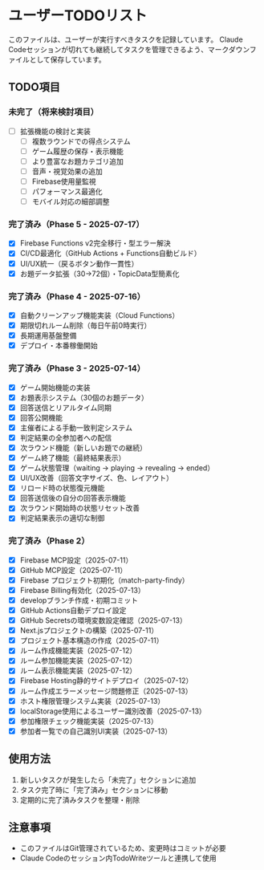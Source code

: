 # ユーザーTODOリスト

このファイルは、ユーザーが実行すべきタスクを記録しています。
Claude Codeセッションが切れても継続してタスクを管理できるよう、マークダウンファイルとして保存しています。

## TODO項目

### 未完了（将来検討項目）
- [ ] 拡張機能の検討と実装
  - [ ] 複数ラウンドでの得点システム
  - [ ] ゲーム履歴の保存・表示機能
  - [ ] より豊富なお題カテゴリ追加
  - [ ] 音声・視覚効果の追加
  - [ ] Firebase使用量監視
  - [ ] パフォーマンス最適化
  - [ ] モバイル対応の細部調整

### 完了済み（Phase 5 - 2025-07-17）
- [x] Firebase Functions v2完全移行・型エラー解決
- [x] CI/CD最適化（GitHub Actions + Functions自動ビルド）
- [x] UI/UX統一（戻るボタン動作一貫性）
- [x] お題データ拡張（30→72個）・TopicData型簡素化

### 完了済み（Phase 4 - 2025-07-16）
- [x] 自動クリーンアップ機能実装（Cloud Functions）
- [x] 期限切れルーム削除（毎日午前0時実行）
- [x] 長期運用基盤整備
- [x] デプロイ・本番稼働開始

### 完了済み（Phase 3 - 2025-07-14）
- [x] ゲーム開始機能の実装
- [x] お題表示システム（30個のお題データ）
- [x] 回答送信とリアルタイム同期
- [x] 回答公開機能
- [x] 主催者による手動一致判定システム
- [x] 判定結果の全参加者への配信
- [x] 次ラウンド機能（新しいお題での継続）
- [x] ゲーム終了機能（最終結果表示）
- [x] ゲーム状態管理（waiting → playing → revealing → ended）
- [x] UI/UX改善（回答文字サイズ、色、レイアウト）
- [x] リロード時の状態復元機能
- [x] 回答送信後の自分の回答表示機能
- [x] 次ラウンド開始時の状態リセット改善
- [x] 判定結果表示の適切な制御

### 完了済み（Phase 2）
- [x] Firebase MCP設定（2025-07-11）
- [x] GitHub MCP設定（2025-07-11）
- [x] Firebase プロジェクト初期化（match-party-findy）
- [x] Firebase Billing有効化（2025-07-13）
- [x] developブランチ作成・初期コミット
- [x] GitHub Actions自動デプロイ設定
- [x] GitHub Secretsの環境変数設定確認（2025-07-13）
- [x] Next.jsプロジェクトの構築（2025-07-11）
- [x] プロジェクト基本構造の作成（2025-07-11）
- [x] ルーム作成機能実装（2025-07-12）
- [x] ルーム参加機能実装（2025-07-12）
- [x] ルーム表示機能実装（2025-07-12）
- [x] Firebase Hosting静的サイトデプロイ（2025-07-12）
- [x] ルーム作成エラーメッセージ問題修正（2025-07-13）
- [x] ホスト権限管理システム実装（2025-07-13）
- [x] localStorage使用によるユーザー識別改善（2025-07-13）
- [x] 参加権限チェック機能実装（2025-07-13）
- [x] 参加者一覧での自己識別UI実装（2025-07-13）

## 使用方法

1. 新しいタスクが発生したら「未完了」セクションに追加
2. タスク完了時に「完了済み」セクションに移動
3. 定期的に完了済みタスクを整理・削除

## 注意事項

- このファイルはGit管理されているため、変更時はコミットが必要
- Claude Codeのセッション内TodoWriteツールと連携して使用
